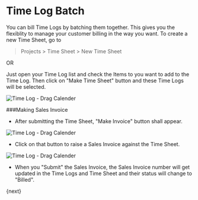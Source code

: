 # Time Log Batch

You can bill Time Logs by batching them together. This gives you the flexiblity to manage your customer billing in the way you want. To create a new Time Sheet, go to 

> Projects > Time Sheet > New Time Sheet

OR

Just open your Time Log list and check the Items to you want to add to the Time Log. Then click on "Make Time Sheet" button and these Time Logs will be selected.

<img class="screenshot" alt="Time Log - Drag Calender" src="/docs/assets/img/project/time_sheet.gif">

###Making Sales Invoice

* After submitting the Time Sheet, "Make Invoice" button shall appear.

<img class="screenshot" alt="Time Log - Drag Calender" src="/docs/assets/img/project/time_sheet_make_invoice.png">

* Click on that button to raise a Sales Invoice against the Time Sheet.

<img class="screenshot" alt="Time Log - Drag Calender" src="/docs/assets/img/project/time_sheet_sales_invoice.png">

* When you "Submit" the Sales Invoice, the Sales Invoice number will get updated in the Time Logs and Time Sheet and their status will change to "Billed".

{next}